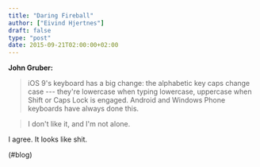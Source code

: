```yaml
---
title: "Daring Fireball"
author: ["Eivind Hjertnes"]
draft: false
type: "post"
date: 2015-09-21T02:00:00+02:00
---
```


**John Gruber:**

> iOS 9's keyboard has a big change: the alphabetic key caps change case
> --- they're lowercase when typing lowercase, uppercase when Shift or
> Caps Lock is engaged. Android and Windows Phone keyboards have always
> done this.

<!--quoteend-->

> I don't like it, and I'm not alone.

I agree. It looks like shit.

(#blog)
